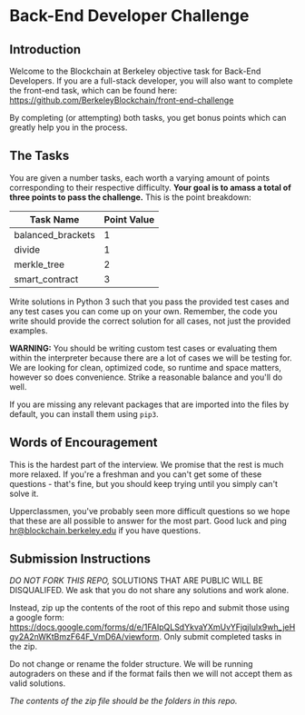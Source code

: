 # Back-End Developer Challenge
## Introduction
Welcome to the Blockchain at Berkeley objective task for Back-End Developers. If you are a full-stack developer, you will also want to complete the front-end task, which can be found here: https://github.com/BerkeleyBlockchain/front-end-challenge

By completing (or attempting) both tasks, you get bonus points which can greatly help you in the process.

## The Tasks
You are given a number tasks, each worth a varying amount of points corresponding to their respective difficulty. **Your goal is to amass a total of three points to pass the challenge.** This is the point breakdown:

| Task Name          | Point Value   |
| ------------------ | ------------- |
| balanced_brackets  | 1             |
| divide             | 1             |
| merkle_tree        | 2             |
| smart_contract     | 3             |

Write solutions in Python 3 such that you pass the provided test cases and any test cases you can come up on your own. Remember, the code you write should provide the correct solution for all cases, not just the provided examples.

**WARNING:** You should be writing custom test cases or evaluating them within the interpreter because there are a lot of cases we will be testing for. We are looking for clean, optimized code, so runtime and space matters, however so does convenience. Strike a reasonable balance and you'll do well.

If you are missing any relevant packages that are imported into the files by default, you can install them using `pip3`.

## Words of Encouragement
This is the hardest part of the interview. We promise that the rest is much more relaxed. If you're a freshman and you can't get some of these questions - that's fine, but you should keep trying until you simply can't solve it.

Upperclassmen, you've probably seen more difficult questions so we hope that these are all possible to answer for the most part. Good luck and ping hr@blockchain.berkeley.edu if you have questions.

## Submission Instructions
*DO NOT FORK THIS REPO,* SOLUTIONS THAT ARE PUBLIC WILL BE DISQUALIFED. We ask that you do not share any solutions and work alone.

Instead, zip up the contents of the root of this repo and submit those using a google form: https://docs.google.com/forms/d/e/1FAIpQLSdYkvaYXmUvYFjqjIulx9wh_jeHgy2A2nWKtBmzF64F_VmD6A/viewform. Only submit completed tasks in the zip.

Do not change or rename the folder structure. We will be running autograders on these and if the format fails then we will not accept them as valid solutions.

*The contents of the zip file should be the folders in this repo.*
